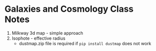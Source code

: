 # Galaxies and Cosmology Class Notes
1. Milkway 3d map - simple approach
2. Isophote - effective radius
   + dustmap.zip file is required if `pip install dustmap` does not work

